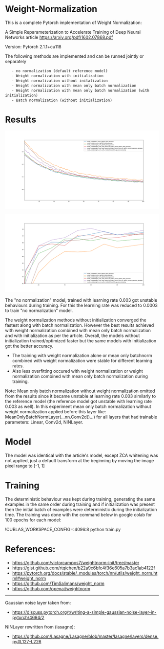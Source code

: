 # Weight-Normalization

This is a complete Pytorch implementation of Weight Normalization:

A Simple Reparameterization to Accelerate Training of Deep Neural Networks article
https://arxiv.org/pdf/1602.07868.pdf

Version: Pytorch 2.1.1+cu118

The following methods are implemented and can be runned jointly or separately

       - no normalization (default reference model)
       - Weight normalization with initialization
       - Weight normalization without initalization
       - Weight normalization with mean only batch normalization
       - Weight normalization with mean only batch normalization (with initialization)
       - Batch normalization (without initialization)

# Results

![train_plot.png](https://github.com/zoli333/Weight-Normalization/blob/master/train_plot.png)

![test_plot.png](https://github.com/zoli333/Weight-Normalization/blob/master/test_plot.png)

The "no normalization" model, trained with learning rate 0.003 got unstable behaviours during training.
For this the learning rate was reduced to 0.0003 to train "no normalization" model.

The weight normalization methods without initialization converged the fastest along with batch normalization.
However the best results achieved with weight normalization combined with mean only batch normalization and with initialization as per the article.
Overall, the models without initialization trained/optimized faster but the same models with initialization got the better accuracy.
- The training with weight normalization alone or mean only batchnorm combined with weight normalization were stable for different learning rates.
- Also less overfitting occured with weight normalization or weight normalization combined with mean only batch normalization during training.

Note: Mean only batch normalization without weight normalization omitted from the results since it became unstable at learning rate 0.003 similarly to the reference model (the reference model got unstable with learning rate 0.003 as well).
In this experiment mean only batch normalization without weight normalization applied before this layer like: MeanOnlyBatchNormLayer(...nn.Conv2d()...) for all layers that had trainable parameters: Linear, Conv2d, NINLayer.

# Model
The model was identical with the article's model, except ZCA whitening was not applied, just a default transform at the beginning by moving the image pixel range to [-1, 1]

# Training
The deterministic behaviour was kept during training, generating the same examples in the same order during training and if initialization was present then the initial batch
of examples were deterministic during the initialization time.
The training was done with the command below in google colab for 100 epochs for each model:

!CUBLAS_WORKSPACE_CONFIG=:4096:8 python train.py

# References:

-  https://github.com/victorcampos7/weightnorm-init/tree/master
-  https://gist.github.com/rtqichen/b22a9c6bfc4f36e605a7b3ac1ab4122f
-  https://pytorch.org/docs/stable/_modules/torch/nn/utils/weight_norm.html#weight_norm
-  https://github.com/TimSalimans/weight_norm
-  https://github.com/openai/weightnorm
----------------------------------------
Gaussian noise layer taken from:
- https://discuss.pytorch.org/t/writing-a-simple-gaussian-noise-layer-in-pytorch/4694/2

NINLayer rewritten from (lasagne):
- https://github.com/Lasagne/Lasagne/blob/master/lasagne/layers/dense.py#L127-L226
